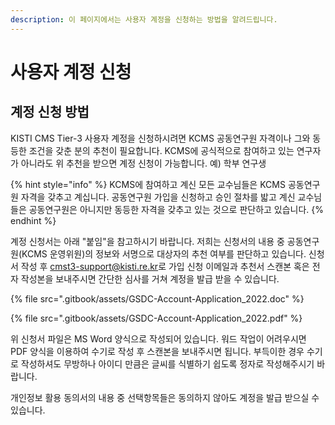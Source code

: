 ```yaml
---
description: 이 페이지에서는 사용자 계정을 신청하는 방법을 알려드립니다.
---
```


# 사용자 계정 신청

## 계정 신청 방법&#x20;

KISTI CMS Tier-3 사용자 계정을 신청하시려면 KCMS 공동연구원 자격이나  그와 동등한 조건을 갖춘 분의 추천이 필요합니다. KCMS에 공식적으로 참여하고 있는 연구자가 아니라도 위 추천을 받으면 계정 신청이 가능합니다. 예) 학부 연구생

{% hint style="info" %}
KCMS에 참여하고 계신 모든 교수님들은 KCMS 공동연구원 자격을 갖추고 계십니다. 공동연구원 가입을 신청하고 승인 절차를 밟고 계신 교수님들은 공동연구원은 아니지만 동등한 자격을 갖추고 있는 것으로 판단하고 있습니다.&#x20;
{% endhint %}

계정 신청서는 아래 "붙임"을 참고하시기 바랍니다. 저희는 신청서의 내용 중 공동연구원(KCMS 운영위원)의 정보와 서명으로 대상자의 추천 여부를 판단하고 있습니다. 신청서 작성 후 [cmst3-support@kisti.re.kr](mailto:cmst3-support@kisti.re.kr)로 가입 신청 이메일과 추천서 스캔본 혹은 전자 작성본을 보내주시면 간단한 심사를 거쳐 계정을 발급 받을 수 있습니다.&#x20;

{% file src=".gitbook/assets/GSDC-Account-Application_2022.doc" %}

{% file src=".gitbook/assets/GSDC-Account-Application_2022.pdf" %}

위 신청서 파일은 MS Word 양식으로 작성되어 있습니다. 워드 작업이 어려우시면 PDF 양식을 이용하여 수기로 작성 후 스캔본을 보내주시면 됩니다.  부득이한 경우 수기로 작성하셔도 무방하나 아이디 만큼은 글씨를 식별하기 쉽도록 정자로 작성해주시기 바랍니다. &#x20;

개인정보 활용 동의서의 내용 중 선택항목들은 동의하지 않아도 계정을 발급 받으실 수 있습니다.&#x20;

